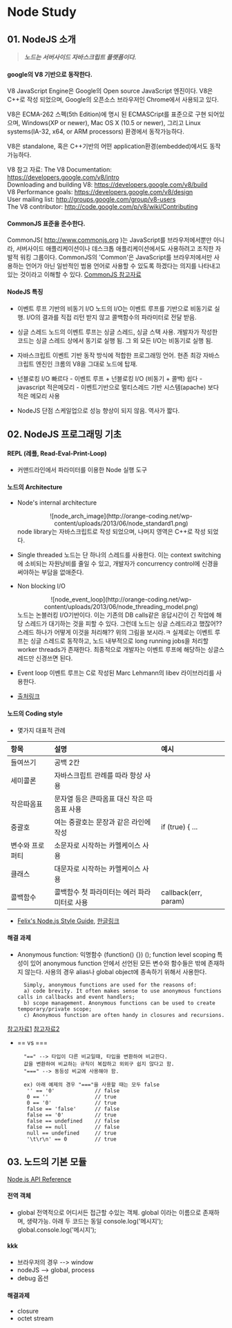 # Node Study

## 01. NodeJS 소개

> ***노드는 서버사이드 자바스크립트 플랫폼이다.***

#### google의 V8 기반으로 동작한다.

V8 JavaScript Engine은 Google의 Open source JavaScript 엔진이다. V8은 C++로 작성 되었으며, Google의 오픈소스 브라우저인 Chrome에서 사용되고 있다.

V8은 ECMA-262 스펙(5th Edition)에 명시 된 ECMASCript를 표준으로 구현 되어있으며, Windows(XP or newer), Mac OS X (10.5 or newer), 그리고 Linux systems(IA-32, x64, or ARM processors) 환경에서 동작가능하다.

V8은 standalone, 혹은 C++기반의 어떤 application환경(embedded)에서도 동작가능하다.

V8 참고 자료:
The V8 Documentation: https://developers.google.com/v8/intro</br>Downloading and building V8: https://developers.google.com/v8/build</br>V8 Performance goals: https://developers.google.com/v8/design</br>User mailing list: http://groups.google.com/group/v8-users</br>The V8 contributor: http://code.google.com/p/v8/wiki/Contributing

#### CommonJS 표준을 준수한다.
CommonJS( http://www.commonjs.org )는 JavaScript를 브라우저에서뿐만 아니라, 서버사이드 애플리케이션이나 데스크톱 애플리케이션에서도 사용하려고 조직한 자발적 워킹 그룹이다. CommonJS의 'Common'은 JavaScript를 브라우저에서만 사용하는 언어가 아닌 일반적인 범용 언어로 사용할 수 있도록 하겠다는 의지를 나타내고 있는 것이라고 이해할 수 있다.
[CommonJS 참고자료](http://helloworld.naver.com/helloworld/12864)


#### NodeJS 특징

+ 이벤트 루프 기반의 비동기 I/O
		노드의 I/O는 이벤트 루프를 기반으로 비동기로 실행.
        I/O의 결과를 직접 리턴 받지 않고 콜백함수의 파라미터로 전달 받음.

+ 싱글 스레드
		노드의 이벤트 루프는 싱글 스레드, 싱글 스택 사용.
        개발자가 작성한 코드는 싱글 스레드 상에서 동기로 실행 됨.
        그 외 모든 I/O는 비동기로 실행 됨.

+ 자바스크립트
		이벤트 기반 동작 방식에 적합한 프로그래밍 언어.
        현존 최강 자바스크립트 엔진인 크롬의 V8을 그대로 노드에 탑재.

+ 넌블로킹 I/O
		빠르다 - 이벤트 루프 + 넌블로킹 I/O (비동기 + 콜백)
		쉽다 - javascript
		적은메모리 - 이벤트기반으로 멀티스레드 기반 시스템(apache) 보다 적은 메모리 사용

+ NodeJS 단점
		스케일업으로 성능 향상이 되지 않음.
		역사가 짧다.


## 02. NodeJS 프로그래밍 기초

#### REPL (레플, Read-Eval-Print-Loop)

+ 커맨드라인에서 파라미터를 이용한 Node 실행 도구

#### 노드의 Architecture

+ Node's internal architecture
	<center>![node_arch_image](http://orange-coding.net/wp-content/uploads/2013/06/node_standard1.png)</center>
		node library는 자바스크립트로 작성 되었으며, 나머지 영역은 C++로 작성 되었다.

+ Single threaded
		노드는 단 하나의 스레드를 사용한다.
		이는 context switching에 소비되는 자원낭비를 줄일 수 있고,
        개발자가 concurrency control에 신경을 써야하는 부담을 없애준다.

+ Non blocking I/O
	<center>![node_event_loop](http://orange-coding.net/wp-content/uploads/2013/06/node_threading_model.png)</center>
		노드는 논블러킹 I/O기반이다.
        이는 기존의 DB calls같은 응답시간이 긴 작업에 해당 스레드가 대기하는 것을 피할 수 있다.
		그런데 노드는 싱글 스레드라고 했잖어?? 스레드 하나가 어떻게 이것을 처리해??
        위의 그림을 보시라.ㅋ
		실제로는 이벤트 루프는 싱글 스레드로 동작하고,
        노드 내부적으로 long running jobs을 처리할 worker threads가 존재한다.
		최종적으로 개발자는 이벤트 루프에 해당하는 싱글스레드만 신경쓰면 된다.

+ Event loop
		이벤트 루프는 C로 작성된 Marc Lehmann의 libev 라이브러리를 사용한다.

+ [출처링크](http://orange-coding.net/2013/06/29/xfiles-part-i-learning-how-to-walk)

#### 노드의 Coding style

+ 몇가지 대표적 관례

항목 | 설명 | 예시
:-|:-|:-
들여쓰기 | 공백 2칸 |
세미콜론 | 자바스크립트 관례를 따라 항상 사용 |
작은따옴표 | 문자열 등은 큰따옴표 대신 작은 따옴표 사용 |
중괄호 | 여는 중괄호는 문장과 같은 라인에 작성 | if (true) { ...
변수와 프로퍼티 | 소문자로 시작하는 카멜케이스 사용 |
클래스 | 대문자로 시작하는 카멜케이스 사용 |
콜백함수 | 콜백함수 첫 파라미터는 에러 파라미터로 사용 | callback(err, param)

+ [Felix's Node.js Style Guide](http://nodeguide.com/style.html), [한글링크](http://pismute.github.io/nodeguide.com/style.html)

#### 해결 과제

+ Anonymous function: 익명함수 (function() {}) ();
		function level scoping 특성이 있어 anonymous function 안에서 선언된 모든 변수와 함수들은 밖에 존재하지 않는다.
		사용의 경우 alias나 global object에 종속하기 위해서 사용한다.

		Simply, anonymous functions are used for the reasons of:
		a) code brevity. It often makes sense to use anonymous functions calls in callbacks and event handlers;
		b) scope management. Anonymous functions can be used to create temporary/private scope;
		c) Anonymous function are often handy in closures and recursions.
[참고자료1](http://thoughtsonscripts.blogspot.kr/2012/01/javascript-anonymous-functions.html)
[참고자료2](http://hotdogya.tistory.com/103)

+ \== vs ===

		"==" --> 타입이 다른 비교일때, 타입을 변환하여 비교한다.
		값을 변환하여 비교하는 규칙이 복잡하고 외외구 쉽지 않다고 함.
		"===" --> 동등성 비교에 사용해야 함.

		ex) 아래 예제의 경우 "==="을 사용할 때는 모두 false
		 '' == '0'             // false
		 0 == ''               // true
		 0 == '0'              // true
		 false == 'false'      // false
		 false == '0'          // true
		 false == undefined    // false
		 false == null         // false
		 null == undefined     // true
		 '\t\r\n' == 0         // true

## 03. 노드의 기본 모듈

[Node.js API Reference](http://www.nodejs.org/api/)

#### 전역 객체

+ global
전역적으로 어디서든 접근할 수있는 객체. global 이라는 이름으로 존재하며, 생략가능. 아래 두 코드는 동일
		console.log('메시지');
		global.console.log('메시지');


#### kkk
+ 브라우저의 경우 --> window
+ nodeJS --> global, process
+ debug 옵션
	
#### 해결과제

+ closure
+ octet stream


